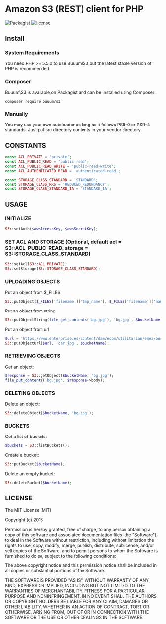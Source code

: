 Amazon S3 (REST) client for PHP
===============================

[![Packagist](https://img.shields.io/packagist/v/buuum/s3.svg)](https://packagist.org/packages/buuum/s3)
[![license](https://img.shields.io/github/license/mashape/apistatus.svg?maxAge=2592000)](#license)

## Install

### System Requirements

You need PHP >= 5.5.0 to use Buuum\S3 but the latest stable version of PHP is recommended.

### Composer

Buuum\S3 is available on Packagist and can be installed using Composer:

```
composer require buuum/s3
```

### Manually

You may use your own autoloader as long as it follows PSR-0 or PSR-4 standards. Just put src directory contents in your vendor directory.

## CONSTANTS

```php
const ACL_PRIVATE = 'private';
const ACL_PUBLIC_READ = 'public-read';
const ACL_PUBLIC_READ_WRITE = 'public-read-write';
const ACL_AUTHENTICATED_READ = 'authenticated-read';

const STORAGE_CLASS_STANDARD = 'STANDARD';
const STORAGE_CLASS_RRS = 'REDUCED_REDUNDANCY';
const STORAGE_CLASS_STANDARD_IA = 'STANDARD_IA';
```

## USAGE

### INITIALIZE
```php
S3::setAuth($awsAccessKey, $awsSecretKey);
```

### SET ACL AND STORAGE (Optional, default acl = S3::ACL_PUBLIC_READ, storage = S3::STORAGE_CLASS_STANDARD)
```php
S3::setAcl(S3::ACL_PRIVATE);
S3::setStorage(S3::STORAGE_CLASS_STANDARD);
```

### UPLOADING OBJECTS

Put an object from $_FILES

```php
S3::putObject($_FILES['filename']['tmp_name'], $_FILES['filename']['name'], $bucketName);
```

Put an object from string

```php
S3::putObjectString(file_get_contents('bg.jpg'), 'bg.jpg', $bucketName);
```

Put an object from url

```php
$url = 'https://www.enterprise.es/content/dam/ecom/utilitarian/emea/business-rentals/business-rental-band.jpg.wrend.1280.720.jpeg';
S3::putObjectUrl($url, 'car.jpg', $bucketName);
```

### RETRIEVING OBJECTS

Get an object:

```php
$response = S3::getObject($bucketName, 'bg.jpg');
file_put_contents('bg.jpg', $response->body);
```

### DELETING OBJECTS

Delete an object:

```php
S3::deleteObject($bucketName, 'bg.jpg');
```

### BUCKETS

Get a list of buckets:

```php
$buckets = S3::listBuckets();
```

Create a bucket:
```php
S3::putBucket($bucketName);
```

Delete an empty bucket:
```php
S3::deleteBucket($bucketName);
```

## LICENSE

The MIT License (MIT)

Copyright (c) 2016

Permission is hereby granted, free of charge, to any person obtaining a copy of this software and associated documentation files (the "Software"), to deal in the Software without restriction, including without limitation the rights to use, copy, modify, merge, publish, distribute, sublicense, and/or sell copies of the Software, and to permit persons to whom the Software is furnished to do so, subject to the following conditions:

The above copyright notice and this permission notice shall be included in all copies or substantial portions of the Software.

THE SOFTWARE IS PROVIDED "AS IS", WITHOUT WARRANTY OF ANY KIND, EXPRESS OR IMPLIED, INCLUDING BUT NOT LIMITED TO THE WARRANTIES OF MERCHANTABILITY, FITNESS FOR A PARTICULAR PURPOSE AND NONINFRINGEMENT. IN NO EVENT SHALL THE AUTHORS OR COPYRIGHT HOLDERS BE LIABLE FOR ANY CLAIM, DAMAGES OR OTHER LIABILITY, WHETHER IN AN ACTION OF CONTRACT, TORT OR OTHERWISE, ARISING FROM, OUT OF OR IN CONNECTION WITH THE SOFTWARE OR THE USE OR OTHER DEALINGS IN THE SOFTWARE.